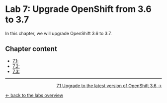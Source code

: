 # Lab 7: Upgrade OpenShift from 3.6 to 3.7

In this chapter, we will upgrade OpenShift 3.6 to 3.7.


## Chapter content

* [7.1: ](71_upgrade_openshift36.md)
* [7.2: ](72_upgrade_openshift37.md)
* [7.3: ](73_upgrade_verification.md)

---

<p width="100px" align="right"><a href="71_upgrade_openshift36.md">7.1 Upgrade to the latest version of OpenShift 3.6 →</a></p>

[← back to the labs overview](../README.md)

